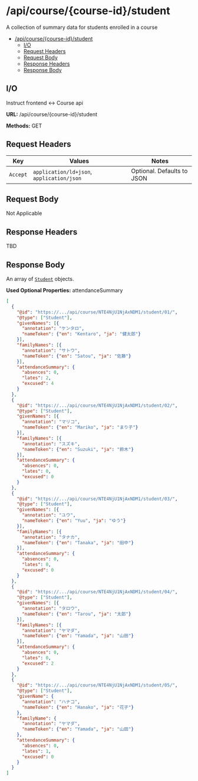 # /api/course/{course-id}/student

A collection of summary data for students enrolled in a course

- [/api/course/{course-id}/student](#apicoursecourse-idstudent)
  - [I/O](#io)
  - [Request Headers](#request-headers)
  - [Request Body](#request-body)
  - [Response Headers](#response-headers)
  - [Response Body](#response-body)

## I/O

Instruct frontend <-> Course api

**URL:** /api/course/{course-id}/student

**Methods:** GET

## Request Headers

| Key | Values | Notes |
|-----|------------|-------|
| `Accept` | `application/ld+json`, `application/json` | Optional. Defaults to JSON |

## Request Body

Not Applicable

## Response Headers

TBD

## Response Body

An array of [`Student`](../classes/Student.md) objects.

**Used Optional Properties:** attendanceSummary

```json
[
  {
    "@id": "https://.../api/course/NTE4NjU1NjAxNDM1/student/01/",
    "@type": ["Student"],
    "givenNames": [{
      "annotation": "ケンタロ",
      "nameToken": {"en": "Kentaro", "ja": "健太郎"}
    }],
    "familyNames": [{
      "annotation": "サトウ",
      "nameToken": {"en": "Satou", "ja": "佐藤"}
    }],
    "attendanceSummary": {
      "absences": 0,
      "lates": 2,
      "excused": 4
    }
  },
  {
    "@id": "https://.../api/course/NTE4NjU1NjAxNDM1/student/02/",
    "@type": ["Student"],
    "givenNames": [{
      "annotation": "マリコ",
      "nameToken": {"en": "Mariko", "ja": "まり子"}
    }],
    "familyNames": [{
      "annotation": "スズキ",
      "nameToken": {"en": "Suzuki", "ja": "鈴木"}
    }],
    "attendanceSummary": {
      "absences": 0,
      "lates": 0,
      "excused": 0
    }
  },
  { 
    "@id": "https://.../api/course/NTE4NjU1NjAxNDM1/student/03/",
    "@type": ["Student"],
    "givenNames": [{
      "annotation": "ユウ",
      "nameToken": {"en": "Yuu", "ja": "ゆう"}
    }],
    "familyNames": [{
      "annotation": "タナカ",
      "nameToken": {"en": "Tanaka", "ja": "田中"}
    }],
    "attendanceSummary": {
      "absences": 0,
      "lates": 0,
      "excused": 0
    }
  },
  {
    "@id": "https://.../api/course/NTE4NjU1NjAxNDM1/student/04/",
    "@type": ["Student"],
    "givenNames": [{
      "annotation": "タロウ",
      "nameToken": {"en": "Tarou", "ja": "太郎"}
    }],
    "familyNames": [{
      "annotation": "ヤマダ",
      "nameToken": {"en": "Yamada", "ja": "山田"}
    }],
    "attendanceSummary": {
      "absences": 0,
      "lates": 0,
      "excused": 2
    }
  },
  {
    "@id": "https://.../api/course/NTE4NjU1NjAxNDM1/student/05/",
    "@type": ["Student"],
    "givenName": {
      "annotation": "ハナコ",
      "nameToken": {"en": "Hanako", "ja": "花子"}
    },
    "familyName": {
      "annotation": "ヤマダ",
      "nameToken": {"en": "Yamada", "ja": "山田"}
    },
    "attendanceSummary": {
      "absences": 0,
      "lates": 1,
      "excused": 0
    }
  }
]
```
